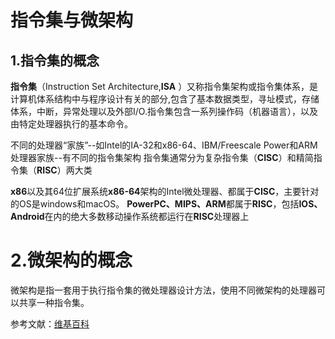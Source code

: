 # 指令集与微架构
## 1.指令集的概念
**指令集**（Instruction Set Architecture,**ISA** ）又称指令集架构或指令集体系，是计算机体系结构中与程序设计有关的部分,包含了基本数据类型，寻址模式，存储体系，中断，异常处理以及外部I/O.指令集包含一系列操作码（机器语言），以及由特定处理器执行的基本命令。   

不同的处理器“家族”--如Intel的IA-32和x86-64、IBM/Freescale Power和ARM处理器家族--有不同的指令集架构
指令集通常分为复杂指令集（**CISC**）和精简指令集（**RISC**）两大类

**x86**以及其64位扩展系统**x86-64**架构的Intel微处理器、都属于**CISC**，主要针对的OS是windows和macOS。
**PowerPC、MIPS、ARM**都属于**RISC**，包括**IOS、Android**在内的绝大多数移动操作系统都运行在**RISC**处理器上
# 2.微架构的概念
微架构是指一套用于执行指令集的微处理器设计方法，使用不同微架构的处理器可以共享一种指令集。


参考文献：[维基百科](https://zh.wikipedia.org/wiki/%E6%8C%87%E4%BB%A4%E9%9B%86%E6%9E%B6%E6%A7%8B)